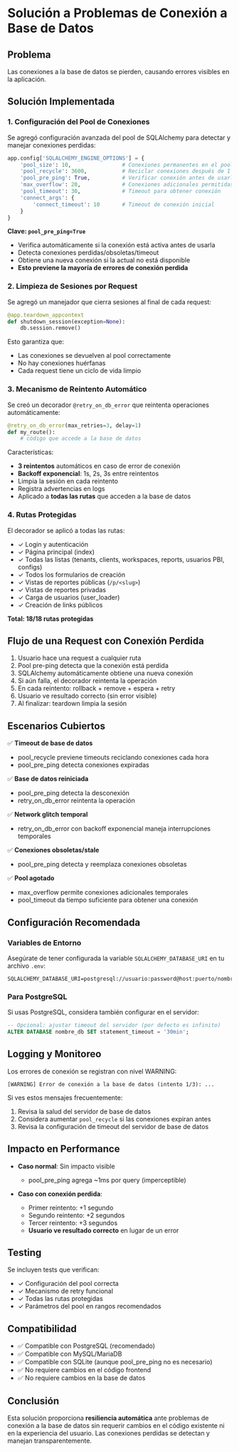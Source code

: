 # Solución a Problemas de Conexión a Base de Datos

## Problema
Las conexiones a la base de datos se pierden, causando errores visibles en la aplicación.

## Solución Implementada

### 1. Configuración del Pool de Conexiones
Se agregó configuración avanzada del pool de SQLAlchemy para detectar y manejar conexiones perdidas:

```python
app.config['SQLALCHEMY_ENGINE_OPTIONS'] = {
    'pool_size': 10,                # Conexiones permanentes en el pool
    'pool_recycle': 3600,           # Reciclar conexiones después de 1 hora
    'pool_pre_ping': True,          # Verificar conexión antes de usarla
    'max_overflow': 20,             # Conexiones adicionales permitidas
    'pool_timeout': 30,             # Timeout para obtener conexión
    'connect_args': {
        'connect_timeout': 10       # Timeout de conexión inicial
    }
}
```

**Clave: `pool_pre_ping=True`**
- Verifica automáticamente si la conexión está activa antes de usarla
- Detecta conexiones perdidas/obsoletas/timeout
- Obtiene una nueva conexión si la actual no está disponible
- **Esto previene la mayoría de errores de conexión perdida**

### 2. Limpieza de Sesiones por Request
Se agregó un manejador que cierra sesiones al final de cada request:

```python
@app.teardown_appcontext
def shutdown_session(exception=None):
    db.session.remove()
```

Esto garantiza que:
- Las conexiones se devuelven al pool correctamente
- No hay conexiones huérfanas
- Cada request tiene un ciclo de vida limpio

### 3. Mecanismo de Reintento Automático
Se creó un decorador `@retry_on_db_error` que reintenta operaciones automáticamente:

```python
@retry_on_db_error(max_retries=3, delay=1)
def my_route():
    # código que accede a la base de datos
```

Características:
- **3 reintentos** automáticos en caso de error de conexión
- **Backoff exponencial**: 1s, 2s, 3s entre reintentos
- Limpia la sesión en cada reintento
- Registra advertencias en logs
- Aplicado a **todas las rutas** que acceden a la base de datos

### 4. Rutas Protegidas

El decorador se aplicó a todas las rutas:
- ✓ Login y autenticación
- ✓ Página principal (index)
- ✓ Todas las listas (tenants, clients, workspaces, reports, usuarios PBI, configs)
- ✓ Todos los formularios de creación
- ✓ Vistas de reportes públicas (`/p/<slug>`)
- ✓ Vistas de reportes privadas
- ✓ Carga de usuarios (user_loader)
- ✓ Creación de links públicos

**Total: 18/18 rutas protegidas**

## Flujo de una Request con Conexión Perdida

1. Usuario hace una request a cualquier ruta
2. Pool pre-ping detecta que la conexión está perdida
3. SQLAlchemy automáticamente obtiene una nueva conexión
4. Si aún falla, el decorador reintenta la operación
5. En cada reintento: rollback + remove + espera + retry
6. Usuario ve resultado correcto (sin error visible)
7. Al finalizar: teardown limpia la sesión

## Escenarios Cubiertos

✅ **Timeout de base de datos**
- pool_recycle previene timeouts reciclando conexiones cada hora
- pool_pre_ping detecta conexiones expiradas

✅ **Base de datos reiniciada**
- pool_pre_ping detecta la desconexión
- retry_on_db_error reintenta la operación

✅ **Network glitch temporal**
- retry_on_db_error con backoff exponencial maneja interrupciones temporales

✅ **Conexiones obsoletas/stale**
- pool_pre_ping detecta y reemplaza conexiones obsoletas

✅ **Pool agotado**
- max_overflow permite conexiones adicionales temporales
- pool_timeout da tiempo suficiente para obtener una conexión

## Configuración Recomendada

### Variables de Entorno
Asegúrate de tener configurada la variable `SQLALCHEMY_DATABASE_URI` en tu archivo `.env`:

```env
SQLALCHEMY_DATABASE_URI=postgresql://usuario:password@host:puerto/nombre_db
```

### Para PostgreSQL
Si usas PostgreSQL, considera también configurar en el servidor:
```sql
-- Opcional: ajustar timeout del servidor (por defecto es infinito)
ALTER DATABASE nombre_db SET statement_timeout = '30min';
```

## Logging y Monitoreo

Los errores de conexión se registran con nivel WARNING:
```
[WARNING] Error de conexión a la base de datos (intento 1/3): ...
```

Si ves estos mensajes frecuentemente:
1. Revisa la salud del servidor de base de datos
2. Considera aumentar `pool_recycle` si las conexiones expiran antes
3. Revisa la configuración de timeout del servidor de base de datos

## Impacto en Performance

- **Caso normal**: Sin impacto visible
  - pool_pre_ping agrega ~1ms por query (imperceptible)
  
- **Caso con conexión perdida**: 
  - Primer reintento: +1 segundo
  - Segundo reintento: +2 segundos
  - Tercer reintento: +3 segundos
  - **Usuario ve resultado correcto** en lugar de un error

## Testing

Se incluyen tests que verifican:
- ✓ Configuración del pool correcta
- ✓ Mecanismo de retry funcional
- ✓ Todas las rutas protegidas
- ✓ Parámetros del pool en rangos recomendados

## Compatibilidad

- ✅ Compatible con PostgreSQL (recomendado)
- ✅ Compatible con MySQL/MariaDB
- ✅ Compatible con SQLite (aunque pool_pre_ping no es necesario)
- ✅ No requiere cambios en el código frontend
- ✅ No requiere cambios en la base de datos

## Conclusión

Esta solución proporciona **resiliencia automática** ante problemas de conexión a la base de datos sin requerir cambios en el código existente ni en la experiencia del usuario. Las conexiones perdidas se detectan y manejan transparentemente.
